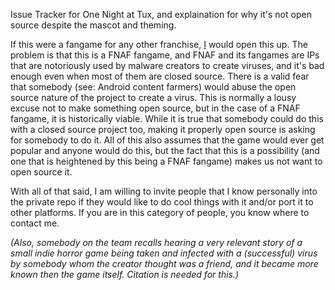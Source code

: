 Issue Tracker for One Night at Tux, and explaination for why it's not open source despite the mascot and theming.

If this were a fangame for any other franchise, [I](https://github.com/IoIxD) would open this up. The problem is that this is a FNAF fangame, and FNAF and its fangames are IPs that are notoriously used by malware creators to create viruses, and it's bad enough even when most of them are closed source. There is a valid fear that somebody (see: Android content farmers) would abuse the open source nature of the project to create a virus. This is normally a lousy excuse not to make something open source, but in the case of a FNAF fangame, it is historically viable. While it is true that somebody could do this with a closed source project too, making it properly open source is asking for somebody to do it. All of this also assumes that the game would ever get popular and anyone would do this, but the fact that this is a possibility (and one that is heightened by this being a FNAF fangame) makes us not want to open source it.

With all of that said, I am willing to invite people that I know personally into the private repo if they would like to do cool things with it and/or port it to other platforms. If you are in this category of people, you know where to contact me.

*(Also, somebody on the team recalls hearing a very relevant story of a small indie horror game being taken and infected with a (successful) virus by somebody whom the creator thought was a friend, and it became more known then the game itself. Citation is needed for this.)*

